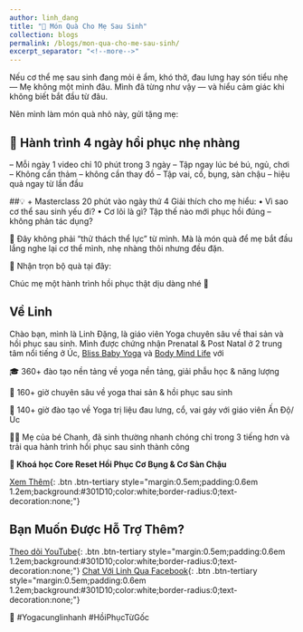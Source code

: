 ```yaml
---
author: linh_dang
title: "🎁 Món Quà Cho Mẹ Sau Sinh"
collection: blogs
permalink: /blogs/mon-qua-cho-me-sau-sinh/
excerpt_separator: "<!--more-->"
---
```


<!-- markdownlint-disable MD028 -->
<!-- markdownlint-disable MD033 -->

Nếu cơ thể mẹ sau sinh đang mỏi ê ẩm, khó thở, đau lưng hay són tiểu nhẹ —
Mẹ không một mình đâu.
Mình đã từng như vậy — và hiểu cảm giác khi không biết bắt đầu từ đâu.

Nên mình làm món quà nhỏ này, gửi tặng mẹ:

## 🎁 Hành trình 4 ngày hồi phục nhẹ nhàng
– Mỗi ngày 1 video chỉ 10 phút trong 3 ngày
– Tập ngay lúc bé bú, ngủ, chơi
– Không cần thảm – không cần thay đồ
– Tập vai, cổ, bụng, sàn chậu – hiệu quả ngay từ lần đầu

##💡 + Masterclass 20 phút vào ngày thứ 4
Giải thích cho mẹ hiểu:
	•	Vì sao cơ thể sau sinh yếu đi?
	•	Cơ lõi là gì? Tập thế nào mới phục hồi đúng – không phản tác dụng?

💝 Đây không phải “thử thách thể lực” từ mình. 
Mà là món quà để mẹ bắt đầu lắng nghe lại cơ thể mình, nhẹ nhàng thôi nhưng đều đặn.

📩 Nhận trọn bộ quà tại đây:

<div class="ml-embedded" data-form="xKc0oP"></div>

Chúc mẹ một hành trình hồi phục thật dịu dàng nhé 🌿

## Về Linh

Chào bạn, mình là Linh Đặng, là giáo viên Yoga chuyên sâu về thai sản và hồi phục sau sinh. Mình được chứng nhận Prenatal & Post Natal ở 2 trung tâm nổi tiếng ở Úc, [Bliss Baby Yoga](https://blissbabyyoga.com/) và [Body Mind Life](https://www.bodymindlife.com/about) với

🎓 360+ đào tạo nền tảng về yoga nền tảng, giải phẫu học & năng lượng

🤱 160+ giờ chuyên sâu về yoga thai sản & hồi phục sau sinh

🏥 140+ giờ đào tạo về Yoga trị liệu đau lưng, cổ, vai gáy với giáo viên Ấn Độ/Úc

👩‍👧 Mẹ của bé Chanh, đã sinh thường nhanh chóng chỉ trong 3 tiếng hơn và trải qua hành trình hồi phục sau sinh thành công

**🎯 Khoá học Core Reset Hồi Phục Cơ Bụng & Cơ Sàn Chậu** 

[Xem Thêm](https://yogacunglinhanh.com/khoa-hoc/core-reset-yoga-hoi-phuc-sau-sinh/){: .btn .btn-tertiary style="margin:0.5em;padding:0.6em 1.2em;background:#301D10;color:white;border-radius:0;text-decoration:none;"}

## Bạn Muốn Được Hỗ Trợ Thêm?

[Theo dõi YouTube](https://www.youtube.com/@yogacunglinhanh-noibanketn8829){: .btn .btn-tertiary style="margin:0.5em;padding:0.6em 1.2em;background:#301D10;color:white;border-radius:0;text-decoration:none;"}
[Chat Với Linh Qua Facebook](https://www.facebook.com/ngoclinhdnl/){: .btn .btn-tertiary style="margin:0.5em;padding:0.6em 1.2em;background:#301D10;color:white;border-radius:0;text-decoration:none;"}

📌 #Yogacunglinhanh #HồiPhụcTừGốc
